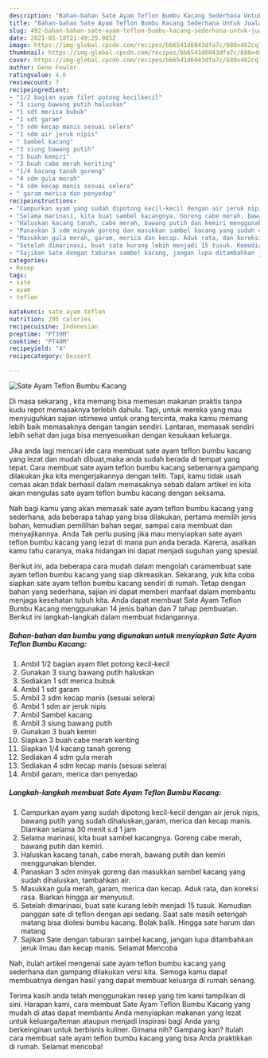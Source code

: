 ```yaml
---
description: "Bahan-bahan Sate Ayam Teflon Bumbu Kacang Sederhana Untuk Jualan"
title: "Bahan-bahan Sate Ayam Teflon Bumbu Kacang Sederhana Untuk Jualan"
slug: 492-bahan-bahan-sate-ayam-teflon-bumbu-kacang-sederhana-untuk-jualan
date: 2021-05-18T21:49:25.985Z
image: https://img-global.cpcdn.com/recipes/bb6541d6043dfa7c/680x482cq70/sate-ayam-teflon-bumbu-kacang-foto-resep-utama.jpg
thumbnail: https://img-global.cpcdn.com/recipes/bb6541d6043dfa7c/680x482cq70/sate-ayam-teflon-bumbu-kacang-foto-resep-utama.jpg
cover: https://img-global.cpcdn.com/recipes/bb6541d6043dfa7c/680x482cq70/sate-ayam-teflon-bumbu-kacang-foto-resep-utama.jpg
author: Gene Fowler
ratingvalue: 4.6
reviewcount: 7
recipeingredient:
- "1/2 bagian ayam filet potong kecilkecil"
- "3 siung bawang putih haluskan"
- "1 sdt merica bubuk"
- "1 sdt garam"
- "3 sdm kecap manis sesuai selera"
- "1 sdm air jeruk nipis"
- " Sambel kacang"
- "3 siung bawang putih"
- "3 buah kemiri"
- "3 buah cabe merah keriting"
- "1/4 kacang tanah goreng"
- "4 sdm gula merah"
- "4 sdm kecap manis sesuai selera"
- " garam merica dan penyedap"
recipeinstructions:
- "Campurkan ayam yang sudah dipotong kecil-kecil dengan air jeruk nipis, bawang putih yang sudah dihaluskan,garam, merica dan kecap manis. Diamkan selama 30 menit s.d 1 jam"
- "Selama marinasi, kita buat sambel kacangnya. Goreng cabe merah, bawang putih dan kemiri."
- "Haluskan kacang tanah, cabe merah, bawang putih dan kemiri menggunakan blender."
- "Panaskan 3 sdm minyak goreng dan masukkan sambel kacang yang sudah dihaluskan, tambahkan air."
- "Masukkan gula merah, garam, merica dan kecap. Aduk rata, dan koreksi rasa. Biarkan hingga air menyusut."
- "Setelah dimarinasi, buat sate kurang lebih menjadi 15 tusuk. Kemudian panggan sate di teflon dengan api sedang. Saat sate masih setengah matang bisa diolesi bumbu kacang. Bolak balik. Hingga sate harum dan matang"
- "Sajikan Sate dengan taburan sambel kacang, jangan lupa ditambahkan jeruk limau dan kecap manis. Selamat Mencoba"
categories:
- Resep
tags:
- sate
- ayam
- teflon

katakunci: sate ayam teflon 
nutrition: 295 calories
recipecuisine: Indonesian
preptime: "PT39M"
cooktime: "PT40M"
recipeyield: "4"
recipecategory: Dessert

---
```



![Sate Ayam Teflon Bumbu Kacang](https://img-global.cpcdn.com/recipes/bb6541d6043dfa7c/680x482cq70/sate-ayam-teflon-bumbu-kacang-foto-resep-utama.jpg)

Di masa  sekarang , kita memang bisa memesan makanan praktis tanpa kudu repot memasaknya terlebih dahulu. Tapi, untuk mereka yang mau menyuguhkan sajian istimewa untuk orang tercinta, maka kamu memang lebih baik memasaknya dengan tangan sendiri. Lantaran, memasak sendiri lebih sehat dan juga bisa menyesuaikan dengan kesukaan keluarga.

Jika anda lagi mencari ide cara membuat sate ayam teflon bumbu kacang yang lezat dan mudah dibuat,maka anda sudah berada di tempat yang tepat. Cara membuat sate ayam teflon bumbu kacang  sebenarnya gampang dilakukan jika kita mengerjakannya dengan teliti. Tapi, kamu tidak usah cemas akan tidak berhasil dalam memasaknya 
sebab dalam artikel ini kita akan mengulas sate ayam teflon bumbu kacang dengan seksama.  



Nah bagi kamu yang akan memasak sate ayam teflon bumbu kacang yang sederhana, ada beberapa tahap yang bisa dilakukan, pertama memilih jenis bahan, kemudian pemilihan bahan segar, sampai cara membuat dan menyajikannya. Anda Tak perlu pusing jika mau menyiapkan sate ayam teflon bumbu kacang yang lezat di mana pun anda berada. Karena, asalkan kamu  tahu caranya, maka hidangan ini dapat menjadi suguhan yang spesial.

Berikut ini, ada beberapa cara mudah dalam mengolah caramembuat sate ayam teflon bumbu kacang yang siap dikreasikan. Sekarang, yuk kita coba siapkan sate ayam teflon bumbu kacang sendiri di rumah. Tetap dengan bahan yang sederhana, sajian ini dapat memberi manfaat dalam membantu menjaga kesehatan tubuh kita. Anda dapat membuat Sate Ayam Teflon Bumbu Kacang menggunakan 14 jenis bahan dan 7 tahap pembuatan. Berikut ini langkah-langkah dalam membuat hidangannya.

<!--inarticleads1-->

##### Bahan-bahan dan bumbu yang digunakan untuk menyiapkan Sate Ayam Teflon Bumbu Kacang:

1. Ambil 1/2 bagian ayam filet potong kecil-kecil
1. Gunakan 3 siung bawang putih haluskan
1. Sediakan 1 sdt merica bubuk
1. Ambil 1 sdt garam
1. Ambil 3 sdm kecap manis (sesuai selera)
1. Ambil 1 sdm air jeruk nipis
1. Ambil  Sambel kacang
1. Ambil 3 siung bawang putih
1. Gunakan 3 buah kemiri
1. Siapkan 3 buah cabe merah keriting
1. Siapkan 1/4 kacang tanah goreng
1. Sediakan 4 sdm gula merah
1. Sediakan 4 sdm kecap manis (sesuai selera)
1. Ambil  garam, merica dan penyedap




<!--inarticleads2-->

##### Langkah-langkah membuat Sate Ayam Teflon Bumbu Kacang:

1. Campurkan ayam yang sudah dipotong kecil-kecil dengan air jeruk nipis, bawang putih yang sudah dihaluskan,garam, merica dan kecap manis. Diamkan selama 30 menit s.d 1 jam
1. Selama marinasi, kita buat sambel kacangnya. Goreng cabe merah, bawang putih dan kemiri.
1. Haluskan kacang tanah, cabe merah, bawang putih dan kemiri menggunakan blender.
1. Panaskan 3 sdm minyak goreng dan masukkan sambel kacang yang sudah dihaluskan, tambahkan air.
1. Masukkan gula merah, garam, merica dan kecap. Aduk rata, dan koreksi rasa. Biarkan hingga air menyusut.
1. Setelah dimarinasi, buat sate kurang lebih menjadi 15 tusuk. Kemudian panggan sate di teflon dengan api sedang. Saat sate masih setengah matang bisa diolesi bumbu kacang. Bolak balik. Hingga sate harum dan matang
1. Sajikan Sate dengan taburan sambel kacang, jangan lupa ditambahkan jeruk limau dan kecap manis. Selamat Mencoba




Nah, itulah artikel mengenai  sate ayam teflon bumbu kacang  yang sederhana dan gampang dilakukan versi kita. Semoga kamu dapat membuatnya dengan hasil yang dapat membuat keluarga di rumah senang. 

Terima kasih anda telah menggunakan resep yang tim kami tampilkan di sini. Harapan kami, cara membuat  Sate Ayam Teflon Bumbu Kacang yang mudah di atas dapat membantu Anda menyiapkan makanan yang lezat untuk keluarga/teman ataupun menjadi inspirasi bagi Anda yang berkeinginan untuk berbisnis kuliner. Gimana nih? Gampang kan? Itulah cara membuat sate ayam teflon bumbu kacang yang bisa Anda praktikkan di rumah. Selamat mencoba!

